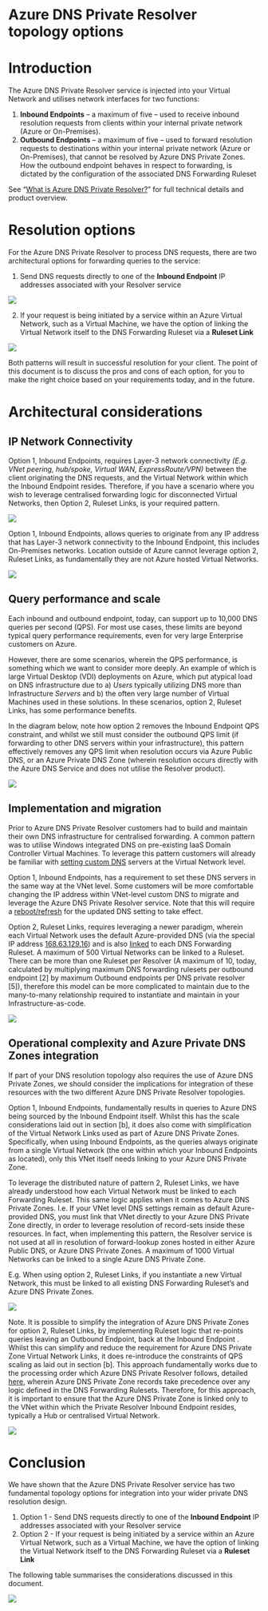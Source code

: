 # Azure DNS Private Resolver topology options

# Introduction 

The Azure DNS Private Resolver service is injected into your Virtual Network and utilises network interfaces for two functions:

1)	**Inbound Endpoints** – a maximum of five – used to receive inbound resolution requests from clients within your internal private network (Azure or On-Premises). 
2)	**Outbound Endpoints** – a maximum of five – used to forward resolution requests to destinations within your internal private network (Azure or On-Premises), that cannot be resolved by Azure DNS Private Zones. How the outbound endpoint behaves in respect to forwarding, is dictated by the configuration of the associated DNS Forwarding Ruleset

See “[What is Azure DNS Private Resolver?](https://learn.microsoft.com/en-us/azure/dns/dns-private-resolver-overview)” for full technical details and product overview.

# Resolution options

For the Azure DNS Private Resolver to process DNS requests, there are two architectural options for forwarding queries to the service:

1)	Send DNS requests directly to one of the **Inbound Endpoint** IP addresses associated with your Resolver service

![](images/2023-03-10-09-49-52.png)

2)	If your request is being initiated by a service within an Azure Virtual Network, such as a Virtual Machine, we have the option of linking the Virtual Network itself to the DNS Forwarding Ruleset via a **Ruleset Link**

![](images/2023-03-10-09-50-19.png)

Both patterns will result in successful resolution for your client. The point of this document is to discuss the pros and cons of each option, for you to make the right choice based on your requirements today, and in the future. 

# Architectural considerations

## IP Network Connectivity

Option 1, Inbound Endpoints, requires Layer-3 network connectivity _(E.g. VNet peering, hub/spoke, Virtual WAN, ExpressRoute/VPN)_ between the client originating the DNS requests, and the Virtual Network within which the Inbound Endpoint resides. Therefore, if you have a scenario where you wish to leverage centralised forwarding logic for disconnected Virtual Networks, then Option 2, Ruleset Links, is your required pattern.

![](images/2023-03-10-09-50-43.png)

Option 1, Inbound Endpoints, allows queries to originate from any IP address that has Layer-3 network connectivity to the Inbound Endpoint, this includes On-Premises networks. Location outside of Azure cannot leverage option 2, Ruleset Links, as fundamentally they are not Azure hosted Virtual Networks. 

![](images/2023-03-10-09-54-16.png)

## Query performance and scale

Each inbound and outbound endpoint, today, can support up to 10,000 DNS queries per second (QPS). For most use cases, these limits are beyond typical query performance requirements, even for very large Enterprise customers on Azure. 

However, there are some scenarios, wherein the QPS performance, is something which we want to consider more deeply. An example of which is large Virtual Desktop (VDI) deployments on Azure, which put atypical load on DNS infrastructure due to a) _Users_ typically utilizing DNS more than Infrastructure _Servers_ and b) the often very large number of Virtual Machines used in these solutions. In these scenarios, option 2, Ruleset Links, has some performance benefits. 

In the diagram below, note how option 2 removes the Inbound Endpoint QPS constraint, and whilst we still must consider the outbound QPS limit (if forwarding to other DNS servers within your infrastructure), this pattern effectively removes any QPS limit when resolution occurs via Azure Public DNS, or an Azure Private DNS Zone (wherein resolution occurs directly with the Azure DNS Service and does not utilise the Resolver product). 

![](images/2023-03-10-09-55-44.png)

## Implementation and migration

Prior to Azure DNS Private Resolver customers had to build and maintain their own DNS infrastructure for centralised forwarding. A common pattern was to utilise Windows integrated DNS on pre-existing IaaS Domain Controller Virtual Machines. To leverage this pattern customers will already be familiar with [setting custom DNS](https://learn.microsoft.com/en-us/azure/virtual-network/virtual-networks-name-resolution-for-vms-and-role-instances#specify-dns-servers) servers at the Virtual Network level.

Option 1, Inbound Endpoints, has a requirement to set these DNS servers in the same way at the VNet level. Some customers will be more comfortable changing the IP address within VNet-level custom DNS to migrate and leverage the Azure DNS Private Resolver service. Note that this will require a [reboot/refresh](https://learn.microsoft.com/en-us/azure/virtual-network/virtual-networks-name-resolution-for-vms-and-role-instances#specify-dns-servers:~:text=New%2DAzureVM.-,Note,-If%20you%20change) for the updated DNS setting to take effect. 

Option 2, Ruleset Links, requires leveraging a newer paradigm, wherein each Virtual Network uses the default Azure-provided DNS (via the special IP address [168.63.129.16](https://learn.microsoft.com/en-us/azure/virtual-network/what-is-ip-address-168-63-129-16)) and is also [linked](https://learn.microsoft.com/en-us/azure/dns/dns-private-resolver-get-started-portal#link-your-forwarding-ruleset-to-the-second-virtual-network) to each DNS Forwarding Ruleset. A maximum of 500 Virtual Networks can be linked to a Ruleset. There can be more than one Ruleset per Resolver (A maximum of 10, today, calculated by multiplying maximum DNS forwarding rulesets per outbound endpoint [2] by maximum Outbound endpoints per DNS private resolver [5]), therefore this model can be more complicated to maintain due to the many-to-many relationship required to instantiate and maintain in your Infrastructure-as-code. 

![](images/2023-03-10-09-58-10.png)

## Operational complexity and Azure Private DNS Zones integration

If part of your DNS resolution topology also requires the use of Azure DNS Private Zones, we should consider the implications for integration of these resources with the two different Azure DNS Private Resolver topologies.

Option 1, Inbound Endpoints, fundamentally results in queries to Azure DNS being sourced by the Inbound Endpoint itself. Whilst this has the scale considerations laid out in section [b], it does also come with simplification of the Virtual Network Links used as part of Azure DNS Private Zones. Specifically, when using Inbound Endpoints, as the queries always originate from a single Virtual Network (the one within which your Inbound Endpoints as located), only this VNet itself needs linking to your Azure DNS Private Zone.

To leverage the distributed nature of pattern 2, Ruleset Links, we have already understood how each Virtual Network must be linked to each Forwarding Ruleset. This same logic applies when it comes to Azure DNS Private Zones. I.e. If your VNet level DNS settings remain as default Azure-provided DNS, you must link that VNet directly to your Azure DNS Private Zone directly, in order to leverage resolution of record-sets inside these resources. In fact, when implementing this pattern, the Resolver service is not used at all in resolution of forward-lookup zones hosted in either Azure Public DNS, or Azure DNS Private Zones. A maximum of 1000 Virtual Networks can be linked to a single Azure DNS Private Zone.

E.g. When using option 2, Ruleset Links, if you instantiate a new Virtual Network, this must be linked to all existing DNS Forwarding Ruleset’s and Azure DNS Private Zones.

![](images/2023-03-10-09-59-13.png)

Note. It is possible to simplify the integration of Azure DNS Private Zones for option 2, Ruleset Links, by implementing Ruleset logic that re-points queries leaving an Outbound Endpoint, back at the Inbound Endpoint  . Whilst this can simplify and reduce the requirement for Azure DNS Private Zone Virtual Network Links, it does re-introduce the constraints of QPS scaling as laid out in section [b]. This approach fundamentally works due to the processing order which Azure DNS Private Resolver follows, detailed [here](https://learn.microsoft.com/en-us/azure/dns/dns-private-resolver-overview#how-does-it-work), wherein Azure DNS Private Zone records take precedence over any logic defined in the DNS Forwarding Rulesets. Therefore, for this approach, it is important to ensure that the Azure DNS Private Zone is linked only to the VNet within which the Private Resolver Inbound Endpoint resides, typically a Hub or centralised Virtual Network. 

![](images/2023-03-10-10-01-29.png)

# Conclusion

We have shown that the Azure DNS Private Resolver service has two fundamental topology options for integration into your wider private DNS resolution design. 

1.	Option 1 - Send DNS requests directly to one of the **Inbound Endpoint** IP addresses associated with your Resolver service
2.	Option 2 - If your request is being initiated by a service within an Azure Virtual Network, such as a Virtual Machine, we have the option of linking the Virtual Network itself to the DNS Forwarding Ruleset via a **Ruleset Link**

The following table summarises the considerations discussed in this document.

![](images/2023-03-10-13-53-57.png)

